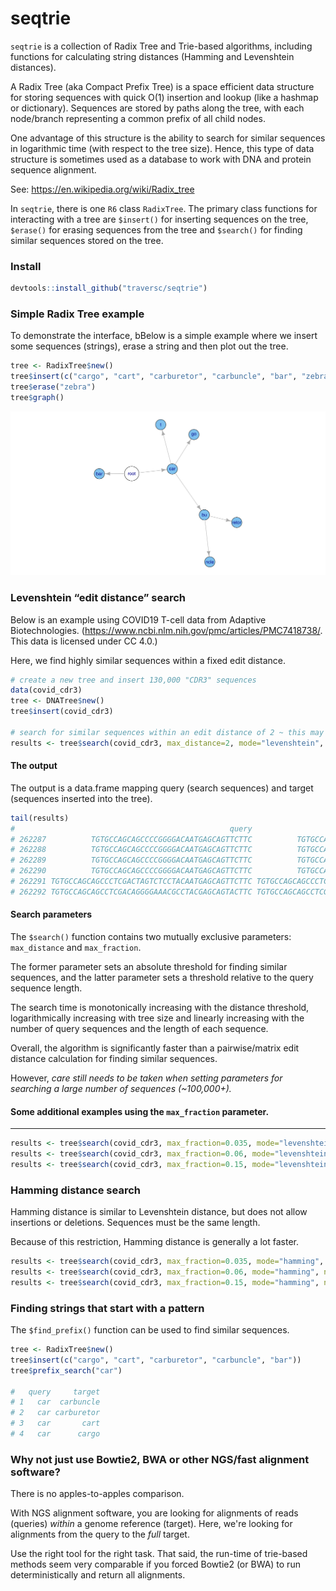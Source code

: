 seqtrie
================

<!-- <img src="hex.png" width = "130" height = "150" align="right" style="border:0px;padding:15px"> -->

<!-- [![CRAN\_Status\_Badge](http://www.r-pkg.org/badges/version/seqtrie)](https://cran.r-project.org/package=seqtrie) [![CRAN\_Downloads\_Badge](https://cranlogs.r-pkg.org/badges/seqtrie)](https://cran.r-project.org/package=seqtrie) -->

<!-- [![CRAN\_Downloads\_Total\_Badge](https://cranlogs.r-pkg.org/badges/grand-total/seqtrie)](https://cran.r-project.org/package=seqtrie) -->

`seqtrie` is a collection of Radix Tree and Trie-based algorithms,
including functions for calculating string distances (Hamming and
Levenshtein distances).

A Radix Tree (aka Compact Prefix Tree) is a space efficient data
structure for storing sequences with quick O(1) insertion and lookup
(like a hashmap or dictionary). Sequences are stored by paths along the
tree, with each node/branch representing a common prefix of all child
nodes.

One advantage of this structure is the ability to search for similar
sequences in logarithmic time (with respect to the tree size). Hence,
this type of data structure is sometimes used as a database to work with
DNA and protein sequence alignment.

See: <https://en.wikipedia.org/wiki/Radix_tree>

In `seqtrie`, there is one `R6` class `RadixTree`. The primary class
functions for interacting with a tree are `$insert()` for inserting
sequences on the tree, `$erase()` for erasing sequences from the tree
and `$search()` for finding similar sequences stored on the tree.

### Install

``` r
devtools::install_github("traversc/seqtrie")
```

### Simple Radix Tree example

To demonstrate the interface, bBelow is a simple example where we insert
some sequences (strings), erase a string and then plot out the tree.

``` r
tree <- RadixTree$new()
tree$insert(c("cargo", "cart", "carburetor", "carbuncle", "bar", "zebra"))
tree$erase("zebra")
tree$graph()
```

![](vignettes/simple_tree.png "simple_tree")
<!-- png(vignettes/"simple_tree.png",width=576*6,height=300*6,res=300); par(oma=c(0,0,0,0),mar=c(0,0,0,0)); tree$graph(); dev.off() -->

### Levenshtein “edit distance” search

Below is an example using COVID19 T-cell data from Adaptive
Biotechnologies.
(<https://www.ncbi.nlm.nih.gov/pmc/articles/PMC7418738/>. This data is
licensed under CC 4.0.)

Here, we find highly similar sequences within a fixed edit distance.

``` r
# create a new tree and insert 130,000 "CDR3" sequences
data(covid_cdr3) 
tree <- DNATree$new()
tree$insert(covid_cdr3)

# search for similar sequences within an edit distance of 2 ~ this may take a minute or two
results <- tree$search(covid_cdr3, max_distance=2, mode="levenshtein", nthreads=8)
```

#### The output

The output is a data.frame mapping query (search sequences) and target
(sequences inserted into the tree).

``` r
tail(results)
#                                                query                                        target distance
# 262287          TGTGCCAGCAGCCCCGGGGACAATGAGCAGTTCTTC          TGTGCCAGCAGCCCGGGGACAATTGAGCAGTTCTTC        2
# 262288          TGTGCCAGCAGCCCCGGGGACAATGAGCAGTTCTTC          TGTGCCAGCAGCCCGGGGACTAATGAGCAGTTCTTC        2
# 262289          TGTGCCAGCAGCCCCGGGGACAATGAGCAGTTCTTC          TGTGCCAGCAGCCTCGGGTACAATGAGCAGTTCTTC        2
# 262290          TGTGCCAGCAGCCCCGGGGACAATGAGCAGTTCTTC          TGTGCCAGCAGCGCCCGGGACAATGAGCAGTTCTTC        2
# 262291 TGTGCCAGCAGCCCTCGACTAGTCTCCTACAATGAGCAGTTCTTC TGTGCCAGCAGCCCTCGACTAGTCTCCTACAATGAGCAGTTCTTC        0
# 262292 TGTGCCAGCAGCCTCGACAGGGGAAACGCCTACGAGCAGTACTTC TGTGCCAGCAGCCTCGACAGGGGAAACGCCTACGAGCAGTACTTC        0
```

#### Search parameters

The `$search()` function contains two mutually exclusive parameters:
`max_distance` and `max_fraction`.

The former parameter sets an absolute threshold for finding similar
sequences, and the latter parameter sets a threshold relative to the
query sequence length.

The search time is monotonically increasing with the distance threshold,
logarithmically increasing with tree size and linearly increasing with
the number of query sequences and the length of each sequence.

Overall, the algorithm is significantly faster than a pairwise/matrix
edit distance calculation for finding similar sequences.

However, *care still needs to be taken when setting parameters for
searching a large number of sequences (\~100,000+).*

#### Some additional examples using the `max_fraction` parameter.

-----

``` r
results <- tree$search(covid_cdr3, max_fraction=0.035, mode="levenshtein", nthreads=8) # ~several seconds
results <- tree$search(covid_cdr3, max_fraction=0.06, mode="levenshtein", nthreads=8) # ~1 minute
results <- tree$search(covid_cdr3, max_fraction=0.15, mode="levenshtein", nthreads=8) # ~15-20 minutes
```

### Hamming distance search

Hamming distance is similar to Levenshtein distance, but does not allow
insertions or deletions. Sequences must be the same length.

Because of this restriction, Hamming distance is generally a lot faster.

``` r
results <- tree$search(covid_cdr3, max_fraction=0.035, mode="hamming", nthreads=8) # ~1 second
results <- tree$search(covid_cdr3, max_fraction=0.06, mode="hamming", nthreads=8) # ~ several seconds
results <- tree$search(covid_cdr3, max_fraction=0.15, mode="hamming", nthreads=8) # ~ 1.5 minutes
```

### Finding strings that start with a pattern

The `$find_prefix()` function can be used to find similar sequences.

``` r
tree <- RadixTree$new()
tree$insert(c("cargo", "cart", "carburetor", "carbuncle", "bar"))
tree$prefix_search("car")

#   query     target
# 1   car  carbuncle
# 2   car carburetor
# 3   car       cart
# 4   car      cargo
```

### Why not just use Bowtie2, BWA or other NGS/fast alignment software?

There is no apples-to-apples comparison. 

With NGS alignment software, you are looking for alignments of reads (queries) _within_ a genome reference (target). 
Here, we're looking for alignments from the query to the _full_ target. 

Use the right tool for the right task. That said, the run-time of trie-based methods seem very comparable if you forced Bowtie2 (or BWA) to run deterministically and return all alignments. 
